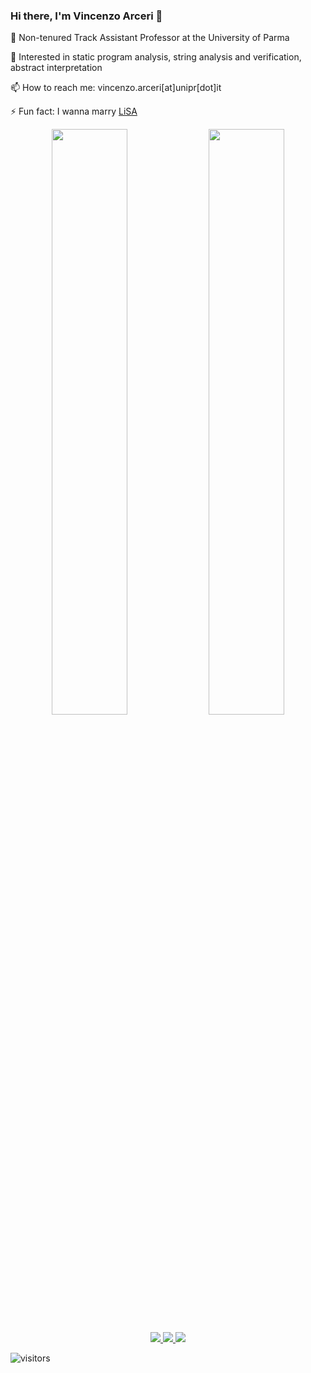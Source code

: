 ### Hi there, I'm Vincenzo Arceri 👋

🔭 Non-tenured Track Assistant Professor at the University of Parma

:seedling: Interested in static program analysis, string analysis and verification, abstract interpretation

📫 How to reach me: vincenzo.arceri[at]unipr[dot]it

⚡ Fun fact: I wanna marry [LiSA](https://github.com/UniVE-SSV/lisa)

<p align="center">
 <img align='center' width="49%" src="https://github-readme-stats.vercel.app/api?username=VincenzoArceri&show_icons=true&theme=dark&hide_border=true"/>
 <img align='center' width="49%" src="https://github-readme-streak-stats.herokuapp.com/?user=VincenzoArceri&theme=dark&hide_border=true"/>
</p>

<p align="center">
<a href="https://www.linkedin.com/in/vincenzo-arceri-923b7582/">
<img src="https://img.shields.io/badge/LinkedIn-0077B5?style=for-the-badge&logo=linkedin&logoColor=white"/>
</a>
<a href="https://www.facebook.com/vincenzo.arceri/">
<img src="https://img.shields.io/badge/Facebook-1877F2?style=for-the-badge&logo=facebook&logoColor=white"/>
</a>
<a href="https://www.instagram.com/vincenzo_arceri/">
<img src="https://img.shields.io/badge/Instagram-E4405F?style=for-the-badge&logo=instagram&logoColor=white">
</a>
</p>

![visitors](https://visitor-badge.glitch.me/badge?page_id=VincenzoArceri.VincenzoArceri)
